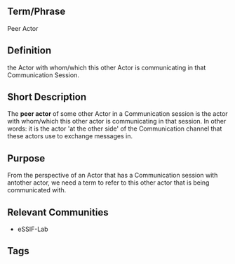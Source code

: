 ## Term/Phrase
Peer Actor

## Definition
the Actor with whom/which this other Actor is communicating in that Communication Session.

## Short Description
The **peer actor** of some other Actor in a Communication session is the actor with whom/which this other actor is communicating in that session. In other words: it is the actor 'at the other side' of the Communication channel that these actors use to exchange messages in.

## Purpose
From the perspective of an Actor that has a Communication session with antother actor, we need a term to refer to this other actor that is being communicated with.

## Relevant Communities
- eSSIF-Lab

## Tags

